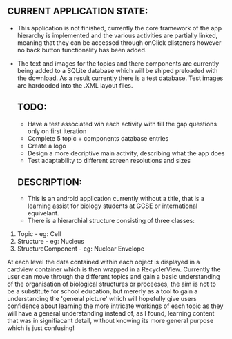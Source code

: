 
CURRENT APPLICATION STATE:
--------------------------

- This application is not finished, currently the core framework of the app hierarchy is implemented and the various activities are
  partially linked, meaning that they can be accessed through onClick clisteners however no back button functionality has been added.
- The text and images for the topics and there components are currently being added to a SQLite database which will be shiped preloaded with
  the download. As a result currently there is a test database. Test images are hardcoded into the .XML layout files.
  
  
  
  
  TODO:
  ------
  - Have a test associated wih each activity with fill the gap questions only on first iteration
  - Complete 5 topic + components database entries
  - Create a logo
  - Design a more decriptive main activity, describing what the app does
  - Test adaptability to different screen resolutions and sizes
  
 
 
 
 
 
  DESCRIPTION:
  -----------
 
   - This is an android application currently without a title, that is a learning assist for biology students at GCSE or international        equivelant.
   - There is a hierarchial structure consisting of three classes:

 1) Topic - eg: Cell
 2) Structure - eg: Nucleus
 3) StructureComponent - eg: Nuclear Envelope

At each level the data contained within each object is displayed in a cardview container which is then wrapped in a RecyclerView. Currently
the user can move through the different topics and gain a basic understanding of the organisation of biological structures or proceeses,
the aim is not to be a substitute for school education, but mererly as a tool to gain a understanding the 'general picture' which will 
hopefully give users confidence about learning the more intricate workings of each topic as they will have a general understanding instead  of, as I found, learning content that was in signifiacant detail, without knowing its more general purpose which is just confusing!
